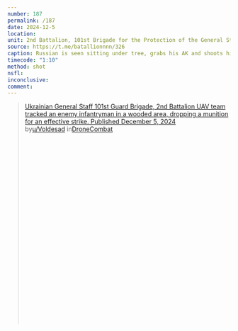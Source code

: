 ```yaml
---
number: 187
permalink: /187
date: 2024-12-5
location: 
unit: 2nd Battalion, 101st Brigade for the Protection of the General Staff
source: https://t.me/batallionnnn/326
caption: Russian is seen sitting under tree, grabs his AK and shoots himself
timecode: "1:10"
method: shot
nsfl: 
inconclusive: 
comment: 
---
```

<blockquote class="reddit-embed-bq" style="height:500px" data-embed-height="250"><a href="https://www.reddit.com/r/DroneCombat/comments/1h7fqxx/ukrainian_general_staff_101st_guard_brigade_2nd/">Ukrainian General Staff 101st Guard Brigade, 2nd Battalion UAV team tracked an enemy infantryman in a wooded area, dropping a munition for an effective strike. Published December 5, 2024</a><br> by<a href="https://www.reddit.com/user/Voldesad/">u/Voldesad</a> in<a href="https://www.reddit.com/r/DroneCombat/">DroneCombat</a></blockquote><script async="" src="https://embed.reddit.com/widgets.js" charset="UTF-8"></script>